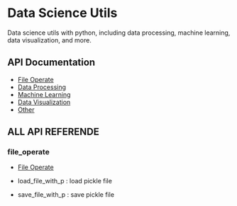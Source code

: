 # Data Science Utils
Data science utils with python, including data processing, machine learning, data visualization, and more.

## API Documentation
- [File Operate](docs/data_operate.md)
- [Data Processing](docs/data_processing.md)
- [Machine Learning](docs/machine_learning.md)
- [Data Visualization](docs/data_visualization.md)
- [Other](docs/other.md)

## ALL API REFERENDE

### file_operate 
- [File Operate](docs/data_operate.md)
  
- load_file_with_p : load pickle file
- save_file_with_p : save pickle file

